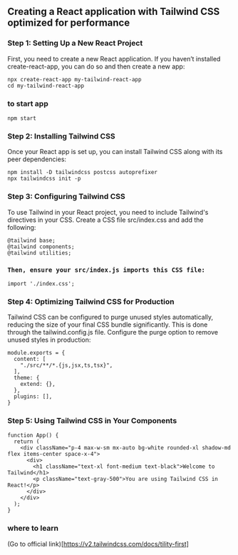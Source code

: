 ## Creating a React application with Tailwind CSS optimized for performance

### Step 1: Setting Up a New React Project

First, you need to create a new React application. If you haven’t installed create-react-app, you can do so and then create a new app:
```
npx create-react-app my-tailwind-react-app
cd my-tailwind-react-app

```
### to start app
```
npm start
```

### Step 2: Installing Tailwind CSS

Once your React app is set up, you can install Tailwind CSS along with its peer dependencies:

```
npm install -D tailwindcss postcss autoprefixer
npx tailwindcss init -p

```

### Step 3: Configuring Tailwind CSS

To use Tailwind in your React project, you need to include Tailwind's directives in your CSS. Create a CSS file src/index.css and add the following:

```
@tailwind base;
@tailwind components;
@tailwind utilities;

```
### `Then, ensure your src/index.js imports this CSS file:`

 ```
 import './index.css';
 ```

 ### Step 4: Optimizing Tailwind CSS for Production
Tailwind CSS can be configured to purge unused styles automatically, reducing the size of your final CSS bundle significantly. This is done through the tailwind.config.js file. Configure the purge option to remove unused styles in production:
 
```
module.exports = {
  content: [
    "./src/**/*.{js,jsx,ts,tsx}",
  ],
  theme: {
    extend: {},
  },
  plugins: [],
}

```

### Step 5: Using Tailwind CSS in Your Components

```
function App() {
  return (
    <div className="p-4 max-w-sm mx-auto bg-white rounded-xl shadow-md flex items-center space-x-4">
      <div>
        <h1 className="text-xl font-medium text-black">Welcome to Tailwind</h1>
        <p className="text-gray-500">You are using Tailwind CSS in React!</p>
      </div>
    </div>
  );
}

```

### where to learn

(Go to official link)[https://v2.tailwindcss.com/docs/tility-first]